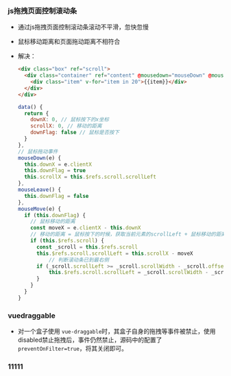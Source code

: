 ### js拖拽页面控制滚动条

- 通过js拖拽页面控制滚动条滚动不平滑，忽快忽慢

- 鼠标移动距离和页面拖动距离不相符合

- 解决：

  ```html
  <div class="box" ref="scroll">
    <div class="container" ref="content" @mousedown="mouseDown" @mouseup="mouseLeave" @mouseleave="mouseLeave" @mousemove="mouseMove">
      <div class="item" v-for="item in 20">{{item}}</div>
    </div>
  </div>
  ```

  ```js
  data() {
    return {
      downX: 0, // 鼠标按下的x坐标
      scrollX: 0, // 移动的距离
      downFlag: false // 鼠标是否按下
    }
  },
  // 鼠标拖动事件
  mouseDown(e) {
    this.downX = e.clientX
    this.downFlag = true
    this.scrollX = this.$refs.scroll.scrollLeft
  },
  mouseLeave() {
  	this.downFlag = false
  },
  mouseMove(e) {
    if (this.downFlag) {
      // 鼠标移动的距离
      const moveX = e.clientX - this.downX
      // 移动的距离 = 鼠标按下的时候，获取当前元素的scrollLeft + 鼠标移动的距离
      if (this.$refs.scroll) {
        const _scroll = this.$refs.scroll
        this.$refs.scroll.scrollLeft = this.scrollX - moveX
  			// 判断滚动条已到最右侧
        if (_scroll.scrollLeft >= _scroll.scrollWidth - _scroll.offsetWidth) {
        	this.$refs.scroll.scrollLeft = _scroll.scrollWidth - _scroll.offsetWidth
        }
      }
    }
  }
  ```


### vuedraggable

- 对一个盒子使用 `vue-draggable`时，其盒子自身的拖拽等事件被禁止，使用disabled禁止拖拽后，事件仍然禁止，源码中的配置了`preventOnFilter=true`，将其关闭即可。

### 11111